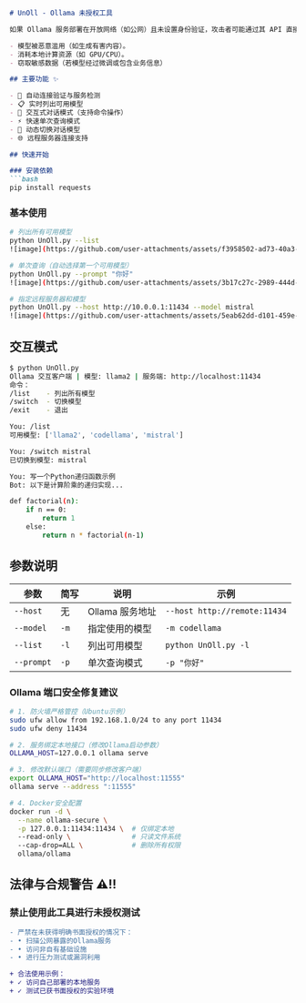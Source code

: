 ```markdown
# UnOll - Ollama 未授权工具

如果 Ollama 服务部署在开放网络（如公网）且未设置身份验证，攻击者可能通过其 API 直接访问模型，导致：

- 模型被恶意滥用（如生成有害内容）。
- 消耗本地计算资源（如 GPU/CPU）。
- 窃取敏感数据（若模型经过微调或包含业务信息）

## 主要功能 ✨

- 🚦 自动连接验证与服务检测
- 📋 实时列出可用模型
- 💬 交互式对话模式（支持命令操作）
- ⚡ 快速单次查询模式
- 🔄 动态切换对话模型
- 🌐 远程服务器连接支持

## 快速开始

### 安装依赖
```bash
pip install requests
```

### 基本使用
```bash
# 列出所有可用模型
python UnOll.py --list
![image](https://github.com/user-attachments/assets/f3958502-ad73-40a3-96b7-a45b68732054)

# 单次查询（自动选择第一个可用模型）
python UnOll.py --prompt "你好"
![image](https://github.com/user-attachments/assets/3b17c27c-2989-444d-b364-5922daba3d6d)

# 指定远程服务器和模型
python UnOll.py --host http://10.0.0.1:11434 --model mistral
![image](https://github.com/user-attachments/assets/5eab62dd-d101-459e-b1bc-c56375e2894d)

```

## 交互模式
```bash
$ python UnOll.py
Ollama 交互客户端 | 模型: llama2 | 服务端: http://localhost:11434
命令：
/list    - 列出所有模型
/switch  - 切换模型
/exit    - 退出

You: /list
可用模型: ['llama2', 'codellama', 'mistral']

You: /switch mistral
已切换到模型: mistral

You: 写一个Python递归函数示例
Bot: 以下是计算阶乘的递归实现...

def factorial(n):
    if n == 0:
        return 1
    else:
        return n * factorial(n-1)
```

## 参数说明

| 参数 | 简写 | 说明 | 示例 |
|------|------|------|------|
| `--host` | 无 | Ollama 服务地址 | `--host http://remote:11434` |
| `--model` | `-m` | 指定使用的模型 | `-m codellama` |
| `--list` | `-l` | 列出可用模型 | `python UnOll.py -l` |
| `--prompt` | `-p` | 单次查询模式 | `-p "你好"` |


### Ollama 端口安全修复建议
```bash
# 1. 防火墙严格管控（Ubuntu示例）
sudo ufw allow from 192.168.1.0/24 to any port 11434
sudo ufw deny 11434

# 2. 服务绑定本地接口（修改Ollama启动参数）
OLLAMA_HOST=127.0.0.1 ollama serve

# 3. 修改默认端口（需要同步修改客户端）
export OLLAMA_HOST="http://localhost:11555"
ollama serve --address ":11555"

# 4. Docker安全配置
docker run -d \
  --name ollama-secure \
  -p 127.0.0.1:11434:11434 \  # 仅绑定本地
  --read-only \               # 只读文件系统
  --cap-drop=ALL \            # 删除所有权限
  ollama/ollama
```

## 法律与合规警告 ⚠️‼️

### 禁止使用此工具进行未授权测试
```diff
- 严禁在未获得明确书面授权的情况下：
- • 扫描公网暴露的Ollama服务
- • 访问非自有基础设施
- • 进行压力测试或漏洞利用

+ 合法使用示例：
+ ✓ 访问自己部署的本地服务
+ ✓ 测试已获书面授权的实验环境

```
